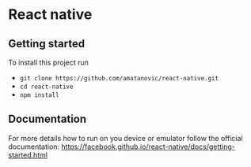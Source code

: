 # React native
## Getting started
To install this project run

- `git clone https://github.com/amatanovic/react-native.git`
- `cd react-native`
- `npm install`

## Documentation
For more details how to run on you device or emulator follow the official documentation:
https://facebook.github.io/react-native/docs/getting-started.html


